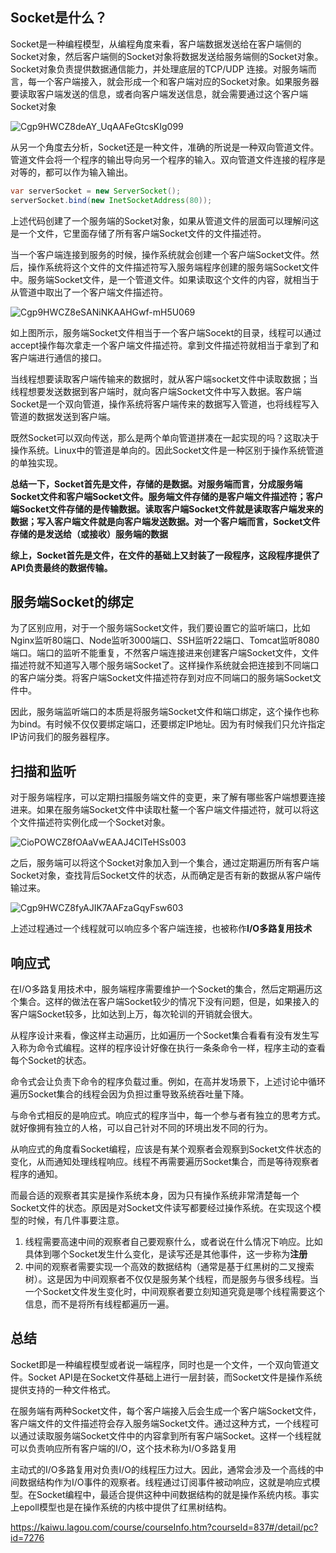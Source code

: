 ## Socket是什么？

Socket是一种编程模型，从编程角度来看，客户端数据发送给在客户端侧的Socket对象，然后客户端侧的Socket对象将数据发送给服务端侧的Socket对象。Socket对象负责提供数据通信能力，并处理底层的TCP/UDP 连接。对服务端而言，每一个客户端接入，就会形成一个和客户端对应的Socket对象。如果服务器要读取客户端发送的信息，或者向客户端发送信息，就会需要通过这个客户端Socket对象

![Cgp9HWCZ8deAY_UqAAFeGtcsKIg099](https://user-images.githubusercontent.com/19853475/129469380-1155f09f-d2dd-4358-b668-b6f6a4972559.png)



从另一个角度去分析，Socket还是一种文件，准确的所说是一种双向管道文件。管道文件会将一个程序的输出导向另一个程序的输入。双向管道文件连接的程序是对等的，都可以作为输入输出。

```java
var serverSocket = new ServerSocket();
serverSocket.bind(new InetSocketAddress(80));
```

上述代码创建了一个服务端的Socket对象，如果从管道文件的层面可以理解问这是一个文件，它里面存储了所有客户端Socket文件的文件描述符。

当一个客户端连接到服务的时候，操作系统就会创建一个客户端Socket文件。然后，操作系统将这个文件的文件描述符写入服务端程序创建的服务端Socket文件中。服务端Socket文件，是一个管道文件。如果读取这个文件的内容，就相当于从管道中取出了一个客户端文件描述符。

![Cgp9HWCZ8eSANiNKAAHGwf-mH5U069](https://user-images.githubusercontent.com/19853475/129474991-33a796b7-a22a-4bdf-b912-6f3dd77c63e0.png)

如上图所示，服务端Socket文件相当于一个客户端Socekt的目录，线程可以通过accept操作每次拿走一个客户端文件描述符。拿到文件描述符就相当于拿到了和客户端进行通信的接口。

当线程想要读取客户端传输来的数据时，就从客户端socket文件中读取数据；当线程想要发送数据到客户端时，就向客户端Socket文件中写入数据。客户端Socket是一个双向管道，操作系统将客户端传来的数据写入管道，也将线程写入管道的数据发送到客户端。

既然Socket可以双向传送，那么是两个单向管道拼凑在一起实现的吗？这取决于操作系统。Linux中的管道是单向的。因此Socket文件是一种区别于操作系统管道的单独实现。



**总结一下，Socket首先是文件，存储的是数据。对服务端而言，分成服务端Socket文件和客户端Socket文件。服务端文件存储的是客户端文件描述符；客户端Socket文件存储的是传输数据。读取客户端Socket文件就是读取客户端发来的数据；写入客户端文件就是向客户端发送数据。对一个客户端而言，Socket文件存储的是发送给（或接收）服务端的数据**

**综上，Socket首先是文件，在文件的基础上又封装了一段程序，这段程序提供了API负责最终的数据传输。**



## 服务端Socket的绑定

为了区别应用，对于一个服务端Socket文件，我们要设置它的监听端口，比如Nginx监听80端口、Node监听3000端口、SSH监听22端口、Tomcat监听8080端口。端口的监听不能重复，不然客户端连接进来创建客户端Socket文件，文件描述符就不知道写入哪个服务端Socket了。这样操作系统就会把连接到不同端口的客户端分类。将客户端Socket文件描述符存到对应不同端口的服务端Socket文件中。



因此，服务端监听端口的本质是将服务端Socket文件和端口绑定，这个操作也称为bind。有时候不仅仅要绑定端口，还要绑定IP地址。因为有时候我们只允许指定IP访问我们的服务器程序。



## 扫描和监听



对于服务端程序，可以定期扫描服务端文件的变更，来了解有哪些客户端想要连接进来。如果在服务端Socket文件中读取杜鳌一个客户端文件描述符，就可以将这个文件描述符实例化成一个Socket对象。

![CioPOWCZ8fOAaVwEAAJ4CITeHSs003](https://user-images.githubusercontent.com/19853475/129475595-e3177cc8-82a5-4bc5-b503-7a8bd1080bc6.png)

之后，服务端可以将这个Socket对象加入到一个集合，通过定期遍历所有客户端Socket对象，查找背后Socket文件的状态，从而确定是否有新的数据从客户端传输过来。

![Cgp9HWCZ8fyAJIK7AAFzaGqyFsw603](https://user-images.githubusercontent.com/19853475/129475625-72673df7-820f-4227-b565-3e23056a4938.png)

上述过程通过一个线程就可以响应多个客户端连接，也被称作**I/O多路复用技术**



## 响应式



在I/O多路复用技术中，服务端程序需要维护一个Socket的集合，然后定期遍历这个集合。这样的做法在客户端Socket较少的情况下没有问题，但是，如果接入的客户端Socket较多，比如达到上万，每次轮训的开销就会很大。



从程序设计来看，像这样主动遍历，比如遍历一个Socket集合看看有没有发生写入称为命令式编程。这样的程序设计好像在执行一条条命令一样，程序主动的查看每个Socket的状态。

命令式会让负责下命令的程序负载过重。例如，在高并发场景下，上述讨论中循环遍历Socket集合的线程会因为负担过重导致系统吞吐量下降。



与命令式相反的是响应式。响应式的程序当中，每一个参与者有独立的思考方式。就好像拥有独立的人格，可以自己针对不同的环境出发不同的行为。



从响应式的角度看Socket编程，应该是有某个观察者会观察到Socket文件状态的变化，从而通知处理线程响应。线程不再需要遍历Socket集合，而是等待观察者程序的通知。

而最合适的观察者其实是操作系统本身，因为只有操作系统非常清楚每一个Socket文件的状态。原因是对Socket文件读写都要经过操作系统。在实现这个模型的时候，有几件事要注意。

1. 线程需要高速中间的观察者自己要观察什么，或者说在什么情况下响应。比如具体到哪个Socket发生什么变化，是读写还是其他事件，这一步称为**注册**
2. 中间的观察者需要实现一个高效的数据结构（通常是基于红黑树的二叉搜索树）。这是因为中间观察者不仅仅是服务某个线程，而是服务与很多线程。当一个Socket文件发生变化时，中间观察者要立刻知道究竟是哪个线程需要这个信息，而不是将所有线程都遍历一遍。



## 总结



Socket即是一种编程模型或者说一端程序，同时也是一个文件，一个双向管道文件。Socket API是在Socket文件基础上进行一层封装，而Socket文件是操作系统提供支持的一种文件格式。



在服务端有两种Socket文件，每个客户端接入后会生成一个客户端Socket文件，客户端文件的文件描述符会存入服务端Socket文件。通过这种方式，一个线程可以通过读取服务端Socket文件中的内容拿到所有客户端Socket。这样一个线程就可以负责响应所有客户端的I/O，这个技术称为I/O多路复用



主动式的I/O多路复用对负责I/O的线程压力过大。因此，通常会涉及一个高线的中间数据结构作为I/O事件的观察者。线程通过订阅事件被动响应，这就是响应式模型。在Socket编程中，最适合提供这种中间数据结构的就是操作系统内核。事实上epoll模型也是在操作系统的内核中提供了红黑树结构。



https://kaiwu.lagou.com/course/courseInfo.htm?courseId=837#/detail/pc?id=7276
